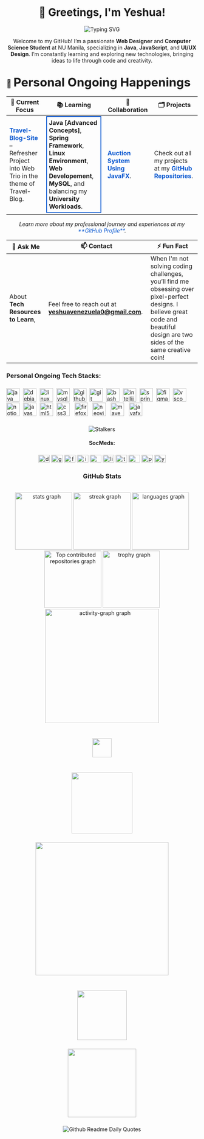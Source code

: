<h1 align="center">👾 Greetings, I'm Yeshua!</h1>

<p>                                               </p>

<p align="center">
  <img src="https://readme-typing-svg.demolab.com?font=Fira+Code&weight=500&size=26&pause=1000&color=0A58D0&width=435&lines=Call+me+Yearu;I'm+Innovative;I'm+Passionate;I'm+a+Lifelong+Learner;Designer+%7C+Developer+%7C+Driven+by+Creativity" alt="Typing SVG">
</p>

<p align="center">Welcome to my GitHub! I’m a passionate <strong>Web Designer</strong> and <strong>Computer Science Student</strong> at NU Manila, specializing in <strong>Java</strong>, <strong>JavaScript</strong>, and <strong>UI/UX Design</strong>. I’m constantly learning and exploring new technologies, bringing ideas to life through code and creativity.</p>



###

## 🌟 <span style="font-size: 1.5em;">Personal Ongoing Happenings</span>

| 🚀 **Current Focus**                                         | 📚 **Learning**                                         | 🤝 **Collaboration**                                    | 🗂️ **Projects**                                          |
|-------------------------------------------------------------|-------------------------------------------------------|-------------------------------------------------------|---------------------------------------------------------|
| <a href="https://github.com/Yesh01/PersonalWebTravelBlog" style="text-decoration: none; color: #0A58D0;">**Travel-Blog-Site**</a> – Refresher Project into Web Trio in the theme of Travel-Blog. | <div style="border: 2px solid #0A58D0; padding: 5px;">**Java [Advanced Concepts]**, **Spring Framework**, **Linux Environment**, **Web Developement**, **MySQL**, and balancing my **University Workloads**.</div> | <a href="https://github.com/Yesh01/AuctionOnline" style="text-decoration: none; color: #0A58D0;">**Auction System Using JavaFX**</a>. | Check out all my projects at my <a href="https://github.com/Yesh01?tab=repositories" style="text-decoration: none; color: #0A58D0;">**GitHub Repositories**</a>. |

<p align="center" style="font-style: italic;">
  Learn more about my professional journey and experiences at my <a href="https://github.com/Yesh01" style="text-decoration: none; color: #0A58D0;">**GitHub Profile**</a>.
</p>

| 💬 **Ask Me**                                               | 📫 **Contact**                                         | ⚡ **Fun Fact**                                         |
|-------------------------------------------------------------|-------------------------------------------------------|-------------------------------------------------------|
| About **Tech Resources to Learn**,                          | Feel free to reach out at **yeshuavenezuela0@gmail.com**. | When I'm not solving coding challenges, you’ll find me obsessing over pixel-perfect designs. I believe great code and beautiful design are two sides of the same creative coin! |



  
<h3 align="left">Personal Ongoing Tech Stacks:</h3>

###

<div align="left">
  <img src="https://img.shields.io/badge/Java-ED8B00?logo=java&logoColor=white&style=for-the-badge" height="35" alt="java logo" />
  <img width="1" />
  <img src="https://img.shields.io/badge/Debian-A81D33?logo=debian&logoColor=white&style=for-the-badge" height="35" alt="debian logo" />
  <img width="1" />
  <img src="https://img.shields.io/badge/Linux-FCC624?logo=linux&logoColor=black&style=for-the-badge" height="35" alt="linux logo" />
  <img width="1" />
  <img src="https://img.shields.io/badge/MySQL-4479A1?logo=mysql&logoColor=white&style=for-the-badge" height="35" alt="mysql logo" />
  <img width="1" />
  <img src="https://img.shields.io/badge/GitHub-181717?logo=github&logoColor=white&style=for-the-badge" height="35" alt="github logo" />
  <img width="1" />
  <img src="https://img.shields.io/badge/Git-F05032?logo=git&logoColor=white&style=for-the-badge" height="35" alt="git logo" />
  <img width="1" />
  <img src="https://img.shields.io/badge/GNU Bash-4EAA25?logo=gnubash&logoColor=white&style=for-the-badge" height="35" alt="bash logo" />
  <img width="1" />
  <img src="https://img.shields.io/badge/IntelliJ IDEA-000000?logo=intellijidea&logoColor=white&style=for-the-badge" height="35" alt="intellij logo" />
  <img width="1" />
  <img src="https://img.shields.io/badge/Spring-6DB33F?logo=spring&logoColor=black&style=for-the-badge" height="35" alt="spring logo" />
  <img width="1" />
  <img src="https://img.shields.io/badge/Figma-F24E1E?logo=figma&logoColor=white&style=for-the-badge" height="35" alt="figma logo" />
  <img width="1" />
  <img src="https://img.shields.io/badge/Visual Studio Code-007ACC?logo=visualstudiocode&logoColor=white&style=for-the-badge" height="35" alt="vscode logo" />
  <img width="5" />
  <img src="https://img.shields.io/badge/Notion-000000?logo=notion&logoColor=white&style=for-the-badge" height="35" alt="notion logo" />
  <img width="1" />
  <img src="https://img.shields.io/badge/JavaScript-F7DF1E?logo=javascript&logoColor=black&style=for-the-badge" height="35" alt="javascript logo" />
  <img width="1" />
  <img src="https://img.shields.io/badge/HTML5-E34F26?logo=html5&logoColor=white&style=for-the-badge" height="35" alt="html5 logo" />
  <img width="1" />
  <img src="https://img.shields.io/badge/CSS3-1572B6?logo=css3&logoColor=white&style=for-the-badge" height="35" alt="css3 logo" />
  <img width="5" />
  <img src="https://img.shields.io/badge/Firefox-FF7139?logo=firefox&logoColor=black&style=for-the-badge" height="35" alt="firefox logo" />
  <img width="5" />
  <img src="https://img.shields.io/badge/Neovim-57A143?logo=neovim&logoColor=black&style=for-the-badge" height="35" alt="neovim logo" />
  <img width="5" />
  <img src="https://img.shields.io/badge/Apache Maven-C71A36?logo=apachemaven&logoColor=white&style=for-the-badge" height="35" alt="maven logo" />
  <img width="5" />
  <img src="https://img.shields.io/badge/JavaFX-FF0000?logo=javafx&logoColor=white&style=for-the-badge" height="35" alt="javafx logo" />
  
</div>


###

<div align="center">
  <img src="https://komarev.com/ghpvc/?username=Yesh01&color=daa520&label=Stalkers" alt="Stalkers" />
</div>


<h4 align="center">SocMeds:</h4>

###

<div align="center">
  <img src="https://raw.githubusercontent.com/maurodesouza/profile-readme-generator/master/src/assets/icons/social/discord/default.svg" width="30" height="20" alt="discord logo"  />
  <img src="https://raw.githubusercontent.com/maurodesouza/profile-readme-generator/master/src/assets/icons/social/gmail/default.svg" width="30" height="20" alt="gmail logo"  />
  <img src="https://raw.githubusercontent.com/maurodesouza/profile-readme-generator/master/src/assets/icons/social/facebook/default.svg" width="30" height="20" alt="facebook logo"  />
  <img src="https://raw.githubusercontent.com/maurodesouza/profile-readme-generator/master/src/assets/icons/social/instagram/default.svg" width="30" height="20" alt="instagram logo"  />
  <img src="https://raw.githubusercontent.com/maurodesouza/profile-readme-generator/master/src/assets/icons/social/microsoft-outlook/default.svg" width="30" height="20" alt="microsoft-outlook logo"  />
  <img src="https://raw.githubusercontent.com/maurodesouza/profile-readme-generator/master/src/assets/icons/social/linkedin/default.svg" width="30" height="20" alt="linkedin logo"  />
  <img src="https://raw.githubusercontent.com/maurodesouza/profile-readme-generator/master/src/assets/icons/social/telegram/default.svg" width="30" height="20" alt="telegram logo"  />
  <img src="https://raw.githubusercontent.com/maurodesouza/profile-readme-generator/master/src/assets/icons/social/medium/default.svg" width="30" height="20" alt="medium logo"  />
  <img src="https://raw.githubusercontent.com/maurodesouza/profile-readme-generator/master/src/assets/icons/social/paypal/default.svg" width="30" height="20" alt="paypal logo"  />
  <img src="https://raw.githubusercontent.com/maurodesouza/profile-readme-generator/master/src/assets/icons/social/youtube/default.svg" width="30" height="20" alt="youtube logo"  />
</div>

###

<h3 align="center">GitHub Stats</h3>

<br clear="both">

<div align="center">
  <!-- GitHub Stats -->
  <img src="https://github-readme-stats.vercel.app/api?username=Yesh01&hide_title=true&hide_rank=false&show_icons=true&include_all_commits=true&count_private=true&disable_animations=false&theme=outrun&locale=en&hide_border=false&order=1" height="150" alt="stats graph" />
  
  <!-- GitHub Streak -->
  <img src="https://streak-stats.demolab.com?user=Yesh01&locale=en&mode=daily&theme=outrun&hide_border=false&border_radius=5&order=2" height="150" alt="streak graph" />
  
  <!-- Top Languages -->
  <img src="https://github-readme-stats.vercel.app/api/top-langs?username=Yesh01&locale=en&hide_title=false&layout=compact&card_width=320&langs_count=10&theme=outrun&hide_border=false&order=3&custom_title=---%20Tech%20Language%20---" height="150" alt="languages graph" />
  
  <!-- Top Contributed Repos -->
  <img src="https://github-contributor-stats.vercel.app/api?username=Yesh01&limit=5&theme=outrun&combine_all_yearly_contributions=true" height="150" alt="Top contributed repositories graph" />
  
  <!-- GitHub Trophies -->
  <img src="https://github-profile-trophy.vercel.app/?username=Yesh01&theme=radical&column=-1&row=2&margin-w=8&margin-h=8&no-bg=false&no-frame=false&order=4" height="150" alt="trophy graph" />

  <!-- Activity Graph -->
  <img src="https://github-readme-activity-graph.vercel.app/graph?username=Yesh01&radius=14&theme=outrun&area=true&bg_color=blue&hide_border=false&hide_title=false&custom_title=Grappy" height="300" alt="activity-graph graph" />
</div>



###

<br clear="both">

<div align="center">
  <img height="50" src="https://user-images.githubusercontent.com/74038190/212747107-5b654ba5-31c6-4366-b42b-51b822e9bc52.gif"  />
</div>

###

<br clear="both">

<div align="center">
  <img height="160" src="https://user-images.githubusercontent.com/74038190/212284087-bbe7e430-757e-4901-90bf-4cd2ce3e1852.gif"  />
</div>

###

<div align="center">
  <img height="350" src="https://user-images.githubusercontent.com/74038190/225813708-98b745f2-7d22-48cf-9150-083f1b00d6c9.gif"  />
</div>

###

<br clear="both">

<div align="center">
  <img height="130" src="https://user-images.githubusercontent.com/74038190/213911110-aedbef38-a29f-4b6b-a65c-11608b4f75a5.gif"  />
</div>

###

<div align="center">
  <img height="180" src="https://user-images.githubusercontent.com/74038190/235224431-e8c8c12e-6826-47f1-89fb-2ddad83b3abf.gif"  />
</div>

###

<div align="center">
    <img src="https://readme-daily-quotes.vercel.app/api?author=Just+Yeshua+-+Myself&quote=“Don’t+attach+yourself+to+the+outcome,+but+to+the+effort.+True+growth+comes+from+the+journey,+not+just+the+destination.”" alt="Github Readme Daily Quotes" />
</div>


